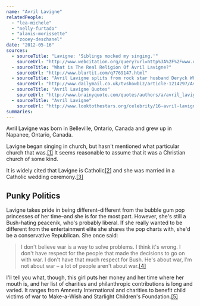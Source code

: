 ```yaml
---
name: "Avril Lavigne"
relatedPeople:
  - "lea-michele"
  - "nelly-furtado"
  - "alanis-morissette"
  - "zooey-deschanel"
date: "2012-05-16"
sources:
  - sourceTitle: "Lavigne: 'Siblings mocked my singing.'"
    sourceUrl: "http://www.webcitation.org/query?url=http%3A%2F%2Fwww.digitalspy.com%2Fmusic%2Fnews%2Fa304869%2Flavigne-siblings-mocked-my-singing.html&date=2011-02-20"
  - sourceTitle: "What is The Real Religion Of Avril Lavigne?"
    sourceUrl: "http://www.blurtit.com/q7769147.html"
  - sourceTitle: "Avril Lavigne splits from rock star husband Deryck Whibley after three years of marriage"
    sourceUrl: "http://www.dailymail.co.uk/tvshowbiz/article-1214297/Avril-Lavigne-splits-rock-star-husband-Deryck-Whibley-years-marriage.html"
  - sourceTitle: "Avril Lavigne Quotes"
    sourceUrl: "http://www.brainyquote.com/quotes/authors/a/avril_lavigne.html"
  - sourceTitle: "Avril Lavigne"
    sourceUrl: "http://www.looktothestars.org/celebrity/16-avril-lavigne"
summaries:
---
```


Avril Lavigne was born in Belleville, Ontario, Canada and grew up in Napanee, Ontario, Canada.

Lavigne began singing in church, but hasn't mentioned what particular church that was.<a class="source-citation" href="#http%3A%2F%2Fwww.webcitation.org%2Fquery%3Furl%3Dhttp%253A%252F%252Fwww.digitalspy.com%252Fmusic%252Fnews%252Fa304869%252Flavigne-siblings-mocked-my-singing.html%26date%3D2011-02-20" title="Lavigne: &apos;Siblings mocked my singing.&apos;">[1]</a> It seems reasonable to assume that it was a Christian church of some kind.

It is widely cited that Lavigne is Catholic<a class="source-citation" href="#http%3A%2F%2Fwww.blurtit.com%2Fq7769147.html" title="What is The Real Religion Of Avril Lavigne?">[2]</a> and she was married in a Catholic wedding ceremony.<a class="source-citation" href="#http%3A%2F%2Fwww.dailymail.co.uk%2Ftvshowbiz%2Farticle-1214297%2FAvril-Lavigne-splits-rock-star-husband-Deryck-Whibley-years-marriage.html" title="Avril Lavigne splits from rock star husband Deryck Whibley after three years of marriage">[3]</a>

## Punky Politics

Lavigne takes pride in being different–different from the bubble gum pop princesses of her time–and she is for the most part. However, she's still a Bush-hating peacenik, who's probably liberal. If she really wanted to be different from the entertainment elite she shares the pop charts with, she'd be a conservative Republican. She once said:

>I don't believe war is a way to solve problems. I think it's wrong. I don't have respect for the people that made the decisions to go on with war. I don't have that much respect for Bush. He's about war, I'm not about war – a lot of people aren't about war.<a class="source-citation" href="#http%3A%2F%2Fwww.brainyquote.com%2Fquotes%2Fauthors%2Fa%2Favril_lavigne.html" title="Avril Lavigne Quotes">[4]</a>

I'll tell you what, though, this girl puts her money and her time where her mouth is, and her list of charities and philanthropic contributions is long and varied. It ranges from Amnesty International and charities to benefit child victims of war to Make-a-Wish and Starlight Children's Foundation.<a class="source-citation" href="#http%3A%2F%2Fwww.looktothestars.org%2Fcelebrity%2F16-avril-lavigne" title="Avril Lavigne">[5]</a>